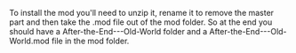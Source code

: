 To install the mod you'll need to unzip it, rename it to remove the master part and then take the .mod file out of the mod folder. So at the end you should have a After-the-End---Old-World folder and a After-the-End---Old-World.mod file in the mod folder.
